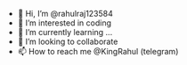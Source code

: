- 👋 Hi, I’m @rahulraj123584
- 👀 I’m interested in coding
- 🌱 I’m currently learning ...
- 💞️ I’m looking to collaborate
- 📫 How to reach me @KingRahul (telegram)

<!---
rahulraj123584/rahulraj123584 is a ✨ special ✨ repository because its `README.md` (this file) appears on your GitHub profile.
You can click the Preview link to take a look at your changes.
--->

